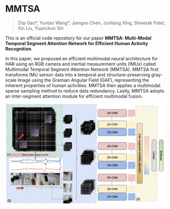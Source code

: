 # MMTSA
>Ziqi Gao*, Yuntao Wang*, Jianguo Chen, Junliang Xing, Shwetak Patel, Xin Liu, Yuanchun Shi

This is an official code repository for our paper **MMTSA: Multi-Modal Temporal Segment Attention Network for Efficient Human Activity Recognition**.

In this paper, we proposed an efficient multimodal neural architecture for HAR using an RGB camera and inertial measurement units (IMUs) called Multimodal Temporal Segment Attention Network (MMTSA). MMTSA first transforms IMU sensor data into a temporal and structure-preserving gray-scale image using the Gramian Angular Field (GAF), representing the inherent properties of human activities. MMTSA then applies a multimodal sparse sampling method to reduce data redundancy. Lastly, MMTSA adopts an inter-segment attention module for efficient multimodal fusion.

![MMTSA Architecture](doc/model.png "MMTSA")

